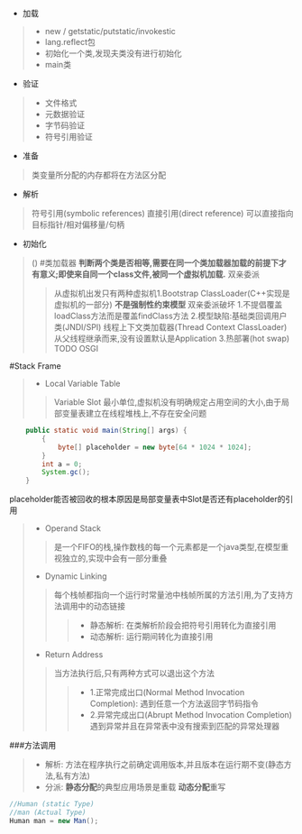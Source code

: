- 加载
> - new / getstatic/putstatic/invokestic
> - lang.reflect包
> - 初始化一个类,发现夫类没有进行初始化
> - main类
- 验证 
> - 文件格式
> - 元数据验证
> - 字节码验证
> - 符号引用验证
- 准备
> 类变量所分配的内存都将在方法区分配
- 解析
> 符号引用(symbolic references)
> 直接引用(direct reference) 可以直接指向目标指针/相对偏移量/句柄
- 初始化
> <clinit>()
#类加载器
**判断两个类是否相等,需要在同一个类加载器加载的前提下才有意义;即使来自同一个class文件,被同一个虚拟机加载.**
> 双亲委派
>> 从虚拟机出发只有两种虚拟机1.Bootstrap ClassLoader(C++实现是虚拟机的一部分)
>> **不是强制性约束模型** 双亲委派破坏
>> 1.不提倡覆盖loadClass方法而是覆盖findClass方法
>> 2.模型缺陷:基础类回调用户类(JNDI/SPI) 线程上下文类加载器(Thread Context ClassLoader) 从父线程继承而来,没有设置默认是Application
>> 3.热部署(hot swap) TODO OSGI


#Stack Frame
> - Local Variable Table
>> Variable Slot 最小单位,虚拟机没有明确规定占用空间的大小,由于局部变量表建立在线程堆栈上,不存在安全问题
```java
    public static void main(String[] args) {
        {
            byte[] placeholder = new byte[64 * 1024 * 1024];
        }
        int a = 0;
        System.gc();
    }
```
placeholder能否被回收的根本原因是局部变量表中Slot是否还有placeholder的引用
> - Operand Stack
>> 是一个FIFO的栈,操作数栈的每一个元素都是一个java类型,在模型重视独立的,实现中会有一部分重叠
> - Dynamic Linking
>> 每个栈帧都指向一个运行时常量池中栈帧所属的方法引用,为了支持方法调用中的动态链接
>>> - 静态解析: 在类解析阶段会把符号引用转化为直接引用
>>> - 动态解析: 运行期间转化为直接引用
> - Return Address
>> 当方法执行后,只有两种方式可以退出这个方法
>>> - 1.正常完成出口(Normal Method Invocation Completion): 遇到任意一个方法返回字节码指令
>>> - 2.异常完成出口(Abrupt Method Invocation Completion)遇到异常并且在异常表中没有搜索到匹配的异常处理器

###方法调用
> - 解析: 方法在程序执行之前确定调用版本,并且版本在运行期不变(静态方法,私有方法)
> - 分派: **静态分配**的典型应用场景是重载 **动态分配**重写 
```java
//Human (static Type)
//man (Actual Type)
Human man = new Man();
```